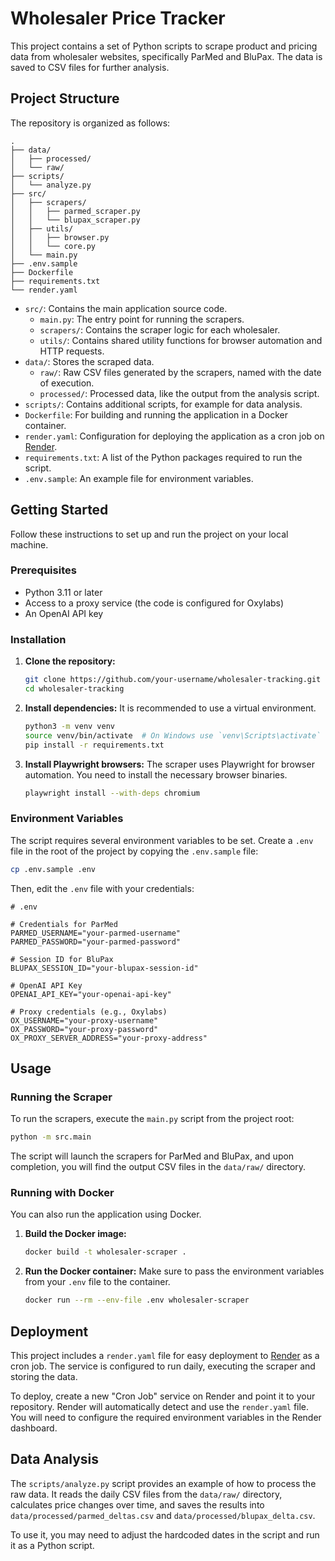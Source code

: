 # Wholesaler Price Tracker

This project contains a set of Python scripts to scrape product and pricing data from wholesaler websites, specifically ParMed and BluPax. The data is saved to CSV files for further analysis.

## Project Structure

The repository is organized as follows:

```
.
├── data/
│   ├── processed/
│   └── raw/
├── scripts/
│   └── analyze.py
├── src/
│   ├── scrapers/
│   │   ├── parmed_scraper.py
│   │   └── blupax_scraper.py
│   ├── utils/
│   │   ├── browser.py
│   │   └── core.py
│   └── main.py
├── .env.sample
├── Dockerfile
├── requirements.txt
└── render.yaml
```

-   `src/`: Contains the main application source code.
    -   `main.py`: The entry point for running the scrapers.
    -   `scrapers/`: Contains the scraper logic for each wholesaler.
    -   `utils/`: Contains shared utility functions for browser automation and HTTP requests.
-   `data/`: Stores the scraped data.
    -   `raw/`: Raw CSV files generated by the scrapers, named with the date of execution.
    -   `processed/`: Processed data, like the output from the analysis script.
-   `scripts/`: Contains additional scripts, for example for data analysis.
-   `Dockerfile`: For building and running the application in a Docker container.
-   `render.yaml`: Configuration for deploying the application as a cron job on [Render](https://render.com/).
-   `requirements.txt`: A list of the Python packages required to run the script.
-   `.env.sample`: An example file for environment variables.

## Getting Started

Follow these instructions to set up and run the project on your local machine.

### Prerequisites

-   Python 3.11 or later
-   Access to a proxy service (the code is configured for Oxylabs)
-   An OpenAI API key

### Installation

1.  **Clone the repository:**
    ```bash
    git clone https://github.com/your-username/wholesaler-tracking.git
    cd wholesaler-tracking
    ```

2.  **Install dependencies:**
    It is recommended to use a virtual environment.
    ```bash
    python3 -m venv venv
    source venv/bin/activate  # On Windows use `venv\Scripts\activate`
    pip install -r requirements.txt
    ```

3.  **Install Playwright browsers:**
    The scraper uses Playwright for browser automation. You need to install the necessary browser binaries.
    ```bash
    playwright install --with-deps chromium
    ```

### Environment Variables

The script requires several environment variables to be set. Create a `.env` file in the root of the project by copying the `.env.sample` file:

```bash
cp .env.sample .env
```

Then, edit the `.env` file with your credentials:

```
# .env

# Credentials for ParMed
PARMED_USERNAME="your-parmed-username"
PARMED_PASSWORD="your-parmed-password"

# Session ID for BluPax
BLUPAX_SESSION_ID="your-blupax-session-id"

# OpenAI API Key
OPENAI_API_KEY="your-openai-api-key"

# Proxy credentials (e.g., Oxylabs)
OX_USERNAME="your-proxy-username"
OX_PASSWORD="your-proxy-password"
OX_PROXY_SERVER_ADDRESS="your-proxy-address"
```

## Usage

### Running the Scraper

To run the scrapers, execute the `main.py` script from the project root:

```bash
python -m src.main
```

The script will launch the scrapers for ParMed and BluPax, and upon completion, you will find the output CSV files in the `data/raw/` directory.

### Running with Docker

You can also run the application using Docker.

1.  **Build the Docker image:**
    ```bash
    docker build -t wholesaler-scraper .
    ```

2.  **Run the Docker container:**
    Make sure to pass the environment variables from your `.env` file to the container.
    ```bash
    docker run --rm --env-file .env wholesaler-scraper
    ```

## Deployment

This project includes a `render.yaml` file for easy deployment to [Render](https://render.com/) as a cron job. The service is configured to run daily, executing the scraper and storing the data.

To deploy, create a new "Cron Job" service on Render and point it to your repository. Render will automatically detect and use the `render.yaml` file. You will need to configure the required environment variables in the Render dashboard.

## Data Analysis

The `scripts/analyze.py` script provides an example of how to process the raw data. It reads the daily CSV files from the `data/raw/` directory, calculates price changes over time, and saves the results into `data/processed/parmed_deltas.csv` and `data/processed/blupax_delta.csv`.

To use it, you may need to adjust the hardcoded dates in the script and run it as a Python script.
